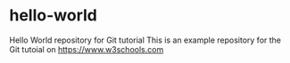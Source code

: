 # hello-world
Hello World repository for Git tutorial
This is an example repository for the Git tutoial on https://www.w3schools.com
